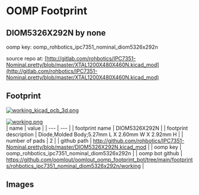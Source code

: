 # OOMP Footprint  
## DIOM5326X292N  by none  
  
oomp key: oomp_rohbotics_ipc7351_nominal_diom5326x292n  
  
source repo at: [http://gitlab.com/rohbotics/IPC7351-Nominal.pretty/blob/master/XTAL1200X480X460N.kicad_mod](http://gitlab.com/rohbotics/IPC7351-Nominal.pretty/blob/master/XTAL1200X480X460N.kicad_mod)  
## Footprint  
  
[![working_kicad_pcb_3d.png](working_kicad_pcb_3d_600.png)](working_kicad_pcb_3d.png)  
  
[![working.png](working_600.png)](working.png)  
| name | value | 
| --- | --- | 
| footprint name | DIOM5326X292N | 
| footprint description | Diode,Molded Body;5.27mm L X 2.60mm W X 2.92mm H | 
| number of pads | 2 | 
| github path | http://github.com/rohbotics/IPC7351-Nominal.pretty/blob/master/DIOM5326X292N.kicad_mod | 
| oomp key | oomp_rohbotics_ipc7351_nominal_diom5326x292n | 
| oomp bot github | https://github.com/oomlout/oomlout_oomp_footprint_bot/tree/main/footprints/rohbotics_ipc7351_nominal_diom5326x292n/working | 
## Images  
